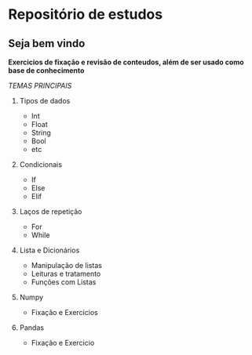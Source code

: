 # Repositório de estudos

## Seja bem vindo

**Exercicios de fixação e revisão de conteudos, além de ser usado como base de conhecimento**



*TEMAS PRINCIPAIS*
1) Tipos de dados
    - Int
    - Float
    - String
    - Bool
    - etc

2) Condicionais
    - If
    - Else
    - Elif

3) Laços de repetição
    - For
    - While

4) Lista e Dicionários
    - Manipulação de listas
    - Leituras e tratamento
    - Funções com Listas

5) Numpy
    - Fixação e Exercicios

6) Pandas
    - Fixação e Exercicio
